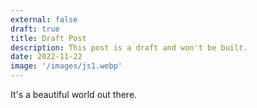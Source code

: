 ```yaml
---
external: false
draft: true
title: Draft Post
description: This post is a draft and won't be built.
date: 2022-11-22
image: '/images/js1.webp'
---
```


It's a beautiful world out there.
